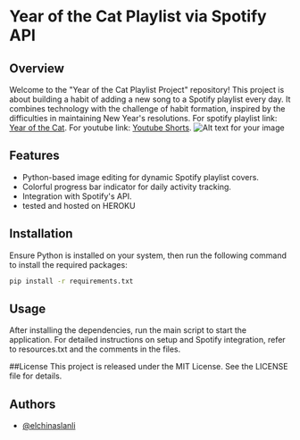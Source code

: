 # Year of the Cat Playlist via Spotify API

## Overview
Welcome to the "Year of the Cat Playlist Project" repository! This project is about building a habit of adding a new song to a Spotify playlist every day. It combines technology with the challenge of habit formation, inspired by the difficulties in maintaining New Year's resolutions.
For spotify playlist link:  [Year of the Cat](https://open.spotify.com/playlist/5SeRSnMKdrkDX0Gi60fI9z?si=f1b85ad527b343de).
For youtube link:  [Youtube Shorts](https://www.youtube.com/shorts/oxXuk04caG4).
![Alt text for your image](https://i.ibb.co/LPLwNTb/image.png)

## Features
- Python-based image editing for dynamic Spotify playlist covers.
- Colorful progress bar indicator for daily activity tracking.
- Integration with Spotify's API.
- tested and hosted on HEROKU

## Installation
Ensure Python is installed on your system, then run the following command to install the required packages:

```bash
pip install -r requirements.txt
```

## Usage
After installing the dependencies, run the main script to start the application. For detailed instructions on setup and Spotify integration, refer to resources.txt and the comments in the files.

##License
This project is released under the MIT License. See the LICENSE file for details.

## Authors

- [@elchinaslanli](https://www.github.com/elchinaslanli)

